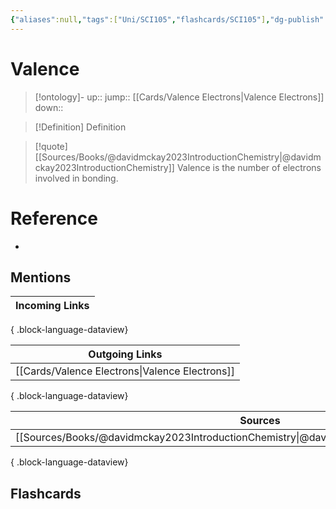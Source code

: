 ```yaml
---
{"aliases":null,"tags":["Uni/SCI105","flashcards/SCI105"],"dg-publish":true,"permalink":"/cards/valence/","dgPassFrontmatter":true}
---
```


# Valence

> [!ontology]-
> up:: 
> jump:: [[Cards/Valence Electrons\|Valence Electrons]]
> down:: 

> [!Definition] Definition

> [!quote] [[Sources/Books/@davidmckay2023IntroductionChemistry\|@davidmckay2023IntroductionChemistry]]
> Valence is the number of electrons involved in bonding.

# Reference

- 

## Mentions

| Incoming Links |
| -------------- |

{ .block-language-dataview}

| Outgoing Links                                    |
| ------------------------------------------------- |
| [[Cards/Valence Electrons\|Valence Electrons]] |

{ .block-language-dataview}

| Sources                                                                                         |
| ----------------------------------------------------------------------------------------------- |
| [[Sources/Books/@davidmckay2023IntroductionChemistry\|@davidmckay2023IntroductionChemistry]] |

{ .block-language-dataview}

## Flashcards